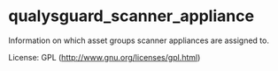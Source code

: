 qualysguard_scanner_appliance
=============================

Information on which asset groups scanner appliances are assigned to.

License: GPL (http://www.gnu.org/licenses/gpl.html)
